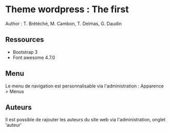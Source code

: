 # Theme wordpress : The first

Author : T. Brétéché, M. Cambon, T. Delmas, G. Daudin
 
## Ressources

* Bootstrap 3
* Font awesome 4.7.0

## Menu
Le menu de navigation est personnalisable via l'administration : Apparence > Menus

## Auteurs
Il est possible de rajouter les auteurs du site web via l'administration, onglet 'auteur'

